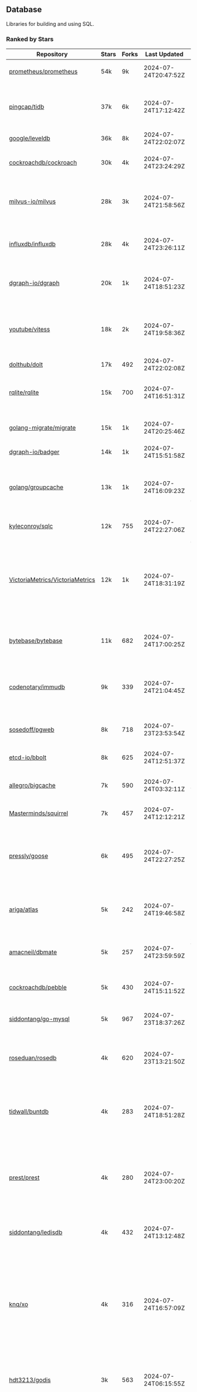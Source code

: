 ## Database

Libraries for building and using SQL.

### Ranked by Stars

| Repository | Stars | Forks | Last Updated | Description | 
|------------|-------|-------|--------------|-------------|
| [prometheus/prometheus](https://github.com/prometheus/prometheus) | 54k | 9k | 2024-07-24T20:47:52Z |  Monitoring system and time series database. |
| [pingcap/tidb](https://github.com/pingcap/tidb) | 37k | 6k | 2024-07-24T17:12:42Z |  TiDB is a distributed SQL database. Inspired by the design of Google F1. |
| [google/leveldb](https://github.com/google/leveldb) | 36k | 8k | 2024-07-24T22:02:07Z | key/value database in Go. |
| [cockroachdb/cockroach](https://github.com/cockroachdb/cockroach) | 30k | 4k | 2024-07-24T23:24:29Z |  Scalable, Geo-Replicated, Transactional Datastore. |
| [milvus-io/milvus](https://github.com/milvus-io/milvus) | 28k | 3k | 2024-07-24T21:58:56Z |  Milvus is a vector database for embedding management, analytics and search. |
| [influxdb/influxdb](https://github.com/influxdb/influxdb) | 28k | 4k | 2024-07-24T23:26:11Z |  Scalable datastore for metrics, events, and real-time analytics. |
| [dgraph-io/dgraph](https://github.com/dgraph-io/dgraph) | 20k | 1k | 2024-07-24T18:51:23Z |  Scalable, Distributed, Low Latency, High Throughput Graph Database. |
| [youtube/vitess](https://github.com/youtube/vitess) | 18k | 2k | 2024-07-24T19:58:36Z |  vitess provides servers and tools which facilitate scaling of MySQL databases for large scale web services. |
| [dolthub/dolt](https://github.com/dolthub/dolt) | 17k | 492 | 2024-07-24T22:02:08Z |  Dolt – It's Git for Data. |
| [rqlite/rqlite](https://github.com/rqlite/rqlite) | 15k | 700 | 2024-07-24T16:51:31Z |  The lightweight, distributed, relational database built on SQLite. |
| [golang-migrate/migrate](https://github.com/golang-migrate/migrate) | 15k | 1k | 2024-07-24T20:25:46Z |  Database migrations. CLI and Golang library. |
| [dgraph-io/badger](https://github.com/dgraph-io/badger) | 14k | 1k | 2024-07-24T15:51:58Z |  Fast key-value store in Go. |
| [golang/groupcache](https://github.com/golang/groupcache) | 13k | 1k | 2024-07-24T16:09:23Z |  Groupcache is a caching and cache-filling library, intended as a replacement for memcached in many cases. |
| [kyleconroy/sqlc](https://github.com/kyleconroy/sqlc) | 12k | 755 | 2024-07-24T22:27:06Z |  Generate type-safe code from SQL. |
| [VictoriaMetrics/VictoriaMetrics](https://github.com/VictoriaMetrics/VictoriaMetrics) | 12k | 1k | 2024-07-24T18:31:19Z |  fast, resource-effective and scalable open source time series database. May be used as long-term remote storage for Prometheus. Supports PromQL. |
| [bytebase/bytebase](https://github.com/bytebase/bytebase) | 11k | 682 | 2024-07-24T17:00:25Z |  Safe database schema change and version control for DevOps teams. |
| [codenotary/immudb](https://github.com/codenotary/immudb) | 9k | 339 | 2024-07-24T21:04:45Z |  immudb is a lightweight, high-speed immutable database for systems and applications written in Go. |
| [sosedoff/pgweb](https://github.com/sosedoff/pgweb) | 8k | 718 | 2024-07-23T23:53:54Z |  Web-based PostgreSQL database browser. |
| [etcd-io/bbolt](https://github.com/etcd-io/bbolt) | 8k | 625 | 2024-07-24T12:51:37Z |  An embedded key/value database for Go. |
| [allegro/bigcache](https://github.com/allegro/bigcache) | 7k | 590 | 2024-07-24T03:32:11Z |  Efficient key/value cache for gigabytes of data. |
| [Masterminds/squirrel](https://github.com/Masterminds/squirrel) | 7k | 457 | 2024-07-24T12:12:21Z |  Go library that helps you build SQL queries. |
| [pressly/goose](https://github.com/pressly/goose) | 6k | 495 | 2024-07-24T22:27:25Z |  Database migration tool. You can manage your database's evolution by creating incremental SQL or Go scripts. |
| [ariga/atlas](https://github.com/ariga/atlas) | 5k | 242 | 2024-07-24T19:46:58Z |  A Database Toolkit. A CLI designed to help companies better work with their data. |
| [amacneil/dbmate](https://github.com/amacneil/dbmate) | 5k | 257 | 2024-07-24T23:59:59Z |  A lightweight, framework-agnostic database migration tool. |
| [cockroachdb/pebble](https://github.com/cockroachdb/pebble) | 5k | 430 | 2024-07-24T15:11:52Z |  RocksDB/LevelDB inspired key-value database in Go. |
| [siddontang/go-mysql](https://github.com/siddontang/go-mysql) | 5k | 967 | 2024-07-23T18:37:26Z |  Go toolset to handle MySQL protocol and replication. |
| [roseduan/rosedb](https://github.com/roseduan/rosedb) | 4k | 620 | 2024-07-23T13:21:50Z |  An embedded k-v database based on LSM+WAL, supports string, list, hash, set, zset. |
| [tidwall/buntdb](https://github.com/tidwall/buntdb) | 4k | 283 | 2024-07-24T18:51:28Z |  Fast, embeddable, in-memory key/value database for Go with custom indexing and spatial support. |
| [prest/prest](https://github.com/prest/prest) | 4k | 280 | 2024-07-24T23:00:20Z |  Simplify and accelerate development, ⚡ instant, realtime, high-performance on any Postgres application, existing or new. |
| [siddontang/ledisdb](https://github.com/siddontang/ledisdb) | 4k | 432 | 2024-07-24T13:12:48Z |  Ledisdb is a high performance NoSQL like Redis based on LevelDB. |
| [knq/xo](https://github.com/knq/xo) | 4k | 316 | 2024-07-24T16:57:09Z |  Generate idiomatic Go code for databases based on existing schema definitions or custom queries supporting PostgreSQL, MySQL, SQLite, Oracle, and Microsoft SQL Server. |
| [hdt3213/godis](https://github.com/hdt3213/godis) | 3k | 563 | 2024-07-24T06:15:55Z |  A Golang implemented high-performance Redis server and cluster. |
| [xujiajun/nutsdb](https://github.com/xujiajun/nutsdb) | 3k | 330 | 2024-07-22T02:47:25Z |  Nutsdb is a simple, fast, embeddable, persistent key/value store written in pure Go. It supports fully serializable transactions and many data structures such as list, set, sorted set. |
| [rubenv/sql-migrate](https://github.com/rubenv/sql-migrate) | 3k | 268 | 2024-07-24T09:46:35Z |  Database migration tool. Allows embedding migrations into the application using go-bindata. |
| [lindb/lindb](https://github.com/lindb/lindb) | 3k | 280 | 2024-07-24T13:25:42Z |  LinDB is a scalable, high performance, high availability distributed time series database. |
| [HouzuoGuo/tiedot](https://github.com/HouzuoGuo/tiedot) | 3k | 260 | 2024-07-19T16:16:36Z |  Your NoSQL database powered by Golang. |
| [bluele/gcache](https://github.com/bluele/gcache) | 3k | 268 | 2024-07-23T13:57:26Z |  Cache library with support for expirable Cache, LFU, LRU and ARC. |
| [eko/gocache](https://github.com/eko/gocache) | 2k | 193 | 2024-07-23T12:12:25Z |  A complete Go cache library with multiple stores (memory, memcache, redis, ...), chainable, loadable, metrics cache and more. |
| [doug-martin/goqu](https://github.com/doug-martin/goqu) | 2k | 204 | 2024-07-24T12:12:18Z |  Idiomatic SQL builder and query library. |
| [go-jet/jet](https://github.com/go-jet/jet) | 2k | 112 | 2024-07-23T16:58:47Z |  Framework for writing type-safe SQL queries in Go, with ability to easily convert database query result into desired arbitrary object structure. |
| [muesli/cache2go](https://github.com/muesli/cache2go) | 2k | 518 | 2024-07-23T15:31:42Z |  In-memory key:value cache which supports automatic invalidation based on timeouts. |
| [VictoriaMetrics/fastcache](https://github.com/VictoriaMetrics/fastcache) | 2k | 175 | 2024-07-24T17:13:55Z |  fast thread-safe inmemory cache for big number of entries. Minimizes GC overhead. |
| [flower-corp/lotusdb](https://github.com/flower-corp/lotusdb) | 2k | 177 | 2024-07-23T18:45:17Z |  Fast k/v database compatible with lsm and b+tree. |
| [didi/gendry](https://github.com/didi/gendry) | 2k | 191 | 2024-07-23T16:58:49Z |  Non-invasive SQL builder and powerful data binder. |
| [maypok86/otter](https://github.com/maypok86/otter) | 2k | 38 | 2024-07-23T07:39:21Z |  A high performance lockless cache for Go. Many times faster than Ristretto and friends. |
| [CovenantSQL/CovenantSQL](https://github.com/CovenantSQL/CovenantSQL) | 1k | 149 | 2024-07-24T22:16:00Z |  CovenantSQL is a SQL database on blockchain. |
| [kelindar/column](https://github.com/kelindar/column) | 1k | 56 | 2024-07-19T20:14:36Z |  High-performance, columnar, embeddable in-memory store with bitmap indexing and transactions. |
| [peterbourgon/diskv](https://github.com/peterbourgon/diskv) | 1k | 103 | 2024-07-23T12:00:26Z |  Home-grown disk-backed key-value store. |
| [akrylysov/pogreb](https://github.com/akrylysov/pogreb) | 1k | 90 | 2024-07-24T18:25:28Z |  Embedded key-value store for read-heavy workloads. |
| [skeema/skeema](https://github.com/skeema/skeema) | 1k | 103 | 2024-07-23T21:24:27Z |  Pure-SQL schema management system for MySQL, with support for sharding and external online schema change tools. |
| [Vertamedia/chproxy](https://github.com/Vertamedia/chproxy) | 1k | 256 | 2024-07-23T12:45:12Z |  HTTP proxy for ClickHouse database. |
| [paranoidguy/databunker](https://github.com/paranoidguy/databunker) | 1k | 72 | 2024-07-22T08:26:34Z |  Personally identifiable information (PII) storage service built to comply with GDPR and CCPA. |
| [objectbox/objectbox-go](https://github.com/objectbox/objectbox-go) | 1k | 46 | 2024-07-22T02:52:59Z |  High-performance embedded Object Database (NoSQL) with Go API. |
| [cybertec-postgresql/pg_timetable](https://github.com/cybertec-postgresql/pg_timetable) | 1k | 64 | 2024-07-23T22:36:13Z |  Advanced scheduling for PostgreSQL. |
| [go-gormigrate/gormigrate](https://github.com/go-gormigrate/gormigrate) | 1k | 95 | 2024-07-20T06:17:36Z |  Database schema migration helper for Gorm ORM. |
| [krotik/eliasdb](https://github.com/krotik/eliasdb) | 994 | 49 | 2024-07-13T11:04:11Z |  Dependency-free, transactional graph database with REST API, phrase search and SQL-like query language. |
| [linkedin/goavro](https://github.com/linkedin/goavro) | 964 | 215 | 2024-07-04T15:00:44Z |  A Go package that encodes and decodes Avro data. |
| [couchbase/moss](https://github.com/couchbase/moss) | 950 | 59 | 2024-07-21T15:08:24Z |  Moss is a simple LSM key-value storage engine written in 100% Go. |
| [jellydator/ttlcache](https://github.com/jellydator/ttlcache) | 894 | 114 | 2024-07-24T09:47:45Z |  An in-memory cache with item expiration and generics. |
| [gchaincl/dotsql](https://github.com/gchaincl/dotsql) | 729 | 53 | 2024-07-21T17:08:40Z |  Go library that helps you keep sql files in one place and use them with ease. |
| [ostafen/clover](https://github.com/ostafen/clover) | 634 | 54 | 2024-07-24T18:38:58Z |  A lightweight document-oriented NoSQL database written in pure Golang. |
| [go-ozzo/ozzo-dbx](https://github.com/go-ozzo/ozzo-dbx) | 630 | 85 | 2024-07-17T08:37:27Z |  Powerful data retrieval methods as well as DB-agnostic query building capabilities. |
| [nikepan/clickhouse-bulk](https://github.com/nikepan/clickhouse-bulk) | 469 | 87 | 2024-07-23T18:54:24Z |  Collects small inserts and sends big requests to ClickHouse servers. |
| [jmhodges/levigo](https://github.com/jmhodges/levigo) | 414 | 90 | 2024-06-20T01:42:34Z |  Levigo is a Go wrapper for LevelDB. |
| [rocketlaunchr/dbq](https://github.com/rocketlaunchr/dbq) | 398 | 21 | 2024-07-11T11:29:22Z |  Zero boilerplate database operations for Go. |
| [lqs/sqlingo](https://github.com/lqs/sqlingo) | 387 | 28 | 2024-07-23T14:42:17Z |  A lightweight DSL to build SQL in Go. |
| [recoilme/pudge](https://github.com/recoilme/pudge) | 367 | 35 | 2024-07-22T02:45:48Z |  Fast and simple key/value store written using Go's standard library. |
| [HDT3213/rdb](https://github.com/HDT3213/rdb) | 363 | 75 | 2024-07-24T02:50:58Z |  Redis RDB file parser for secondary development and memory analysis. |
| [faabiosr/cachego](https://github.com/faabiosr/cachego) | 361 | 24 | 2024-07-16T08:25:20Z |  Golang Cache component for multiple drivers. |
| [elgris/sqrl](https://github.com/elgris/sqrl) | 274 | 38 | 2024-07-21T17:08:26Z |  SQL query builder, fork of Squirrel with improved performance. |
| [chrislusf/vasto](https://github.com/chrislusf/vasto) | 260 | 30 | 2024-07-09T09:50:31Z |  A distributed high-performance key-value store. On Disk. Eventual consistent. HA. Able to grow or shrink without service interruption. |
| [Yiling-J/theine-go](https://github.com/Yiling-J/theine-go) | 243 | 14 | 2024-07-22T01:29:16Z |  High performance, near optimal in-memory cache with proactive TTL expiration and generics. |
| [creativecreature/sturdyc](https://github.com/creativecreature/sturdyc) | 234 | 8 | 2024-07-24T17:55:47Z |  A caching library with advanced concurrency features designed to make I/O heavy applications robust and highly performant. |
| [EchoVault/EchoVault](https://github.com/EchoVault/EchoVault) | 233 | 14 | 2024-07-24T23:51:32Z |  Embeddable Distributed in-memory data store compatible with Redis clients. |
| [dtm-labs/dtf](https://github.com/dtm-labs/dtf) | 212 | 30 | 2024-07-17T03:52:37Z |  A distributed transaction manager. Support XA, TCC, SAGA, Reliable Messages. |
| [fern4lvarez/piladb](https://github.com/fern4lvarez/piladb) | 205 | 22 | 2024-06-20T01:42:37Z |  Lightweight RESTful database engine based on stack data structures. |
| [bokwoon95/go-structured-query](https://github.com/bokwoon95/go-structured-query) | 196 | 11 | 2024-07-20T06:38:31Z |  Type-safe SQL builder and struct mapper for Go. |
| [wesql/wescale](https://github.com/wesql/wescale) | 196 | 8 | 2024-07-17T03:04:25Z |  WeScale is a database proxy designed to enhance the scalability, performance, security, and resilience of your applications. |
| [knocknote/octillery](https://github.com/knocknote/octillery) | 191 | 30 | 2024-06-10T05:18:59Z |  Go package for sharding databases ( Supports every ORM or raw SQL ). |
| [akyoto/cache](https://github.com/akyoto/cache) | 181 | 22 | 2024-07-18T00:16:42Z |  In-memory key:value store with expiration time, 0 dependencies, <100 LoC, 100% coverage. |
| [lopezator/migrator](https://github.com/lopezator/migrator) | 168 | 18 | 2024-07-11T02:39:54Z |  Dead simple Go database migration library. |
| [arthurkushman/buildsqlx](https://github.com/arthurkushman/buildsqlx) | 162 | 16 | 2024-07-17T06:54:25Z |  Go database query builder library for PostgreSQL. |
| [amit-davidson/LibraDB](https://github.com/amit-davidson/LibraDB) | 156 | 21 | 2024-07-11T20:44:33Z |  LibraDB is a simple database with less than 1000 lines of code for learning. |
| [iwanbk/bcache](https://github.com/iwanbk/bcache) | 150 | 18 | 2024-07-16T07:05:54Z |  Eventually consistent distributed in-memory cache Go library. |
| [GuiaBolso/darwin](https://github.com/GuiaBolso/darwin) | 145 | 34 | 2024-06-20T01:43:38Z |  Database schema evolution library for Go. |
| [leporo/sqlf](https://github.com/leporo/sqlf) | 141 | 14 | 2024-05-24T08:11:15Z |  Fast SQL query builder. |
| [rocketlaunchr/remember-go](https://github.com/rocketlaunchr/remember-go) | 139 | 8 | 2024-07-23T03:09:49Z |  A universal interface for caching slow database queries (backed by redis, memcached, ristretto, or in-memory). |
| [nullism/bqb](https://github.com/nullism/bqb) | 136 | 10 | 2024-07-05T14:27:07Z |  Lightweight and easy to learn query builder. |
| [viney-shih/go-cache](https://github.com/viney-shih/go-cache) | 135 | 9 | 2024-07-07T22:19:07Z |  A flexible multi-layer Go caching library to deal with in-memory and shared cache by adopting Cache-Aside pattern. |
| [galeone/igor](https://github.com/galeone/igor) | 125 | 4 | 2024-06-20T01:44:49Z |  Abstraction layer for PostgreSQL that supports advanced functionality and uses gorm-like syntax. |
| [elastic/go-freelru](https://github.com/elastic/go-freelru) | 125 | 9 | 2024-07-23T01:03:43Z | A GC-less, fast and generic LRU hashmap library with optional locking, sharding, eviction and expiration. |
| [erni27/imcache](https://github.com/erni27/imcache) | 119 | 4 | 2024-07-06T00:24:01Z |  A generic in-memory cache Go library. It supports expiration, sliding expiration, max entries limit, eviction callbacks and sharding. |
| [unit-io/unitdb](https://github.com/unit-io/unitdb) | 118 | 10 | 2024-05-03T13:01:20Z |  Fast timeseries database for IoT, realtime messaging applications. Access unitdb with pubsub over tcp or websocket using github.com/unit-io/unitd application. |
| [sj14/dbbench](https://github.com/sj14/dbbench) | 98 | 17 | 2024-07-23T13:13:46Z |  Database benchmarking tool with support for several databases and scripts. |
| [OrlovEvgeny/go-mcache](https://github.com/OrlovEvgeny/go-mcache) | 95 | 16 | 2024-06-11T21:37:28Z |  Fast in-memory key:value store/cache library. Pointer caches. |
| [sunary/sqlize](https://github.com/sunary/sqlize) | 93 | 11 | 2024-07-23T11:29:00Z |  Database migration generator. Allows generate sql migration from model and existing sql by differ them. |
| [jameycribbs/hare](https://github.com/jameycribbs/hare) | 91 | 11 | 2024-06-26T13:47:15Z |  A simple database management system that stores each table as a text file of line-delimited JSON. |
| [cristalhq/builq](https://github.com/cristalhq/builq) | 88 | 3 | 2024-07-22T11:32:52Z |  Easily build SQL queries in Go. |
| [robinjoseph08/go-pg-migrations](https://github.com/robinjoseph08/go-pg-migrations) | 84 | 22 | 2024-01-08T01:51:54Z |  A Go package to help write migrations with go-pg/pg. |
| [liweiyi88/onedump](https://github.com/liweiyi88/onedump) | 71 | 8 | 2024-07-23T08:16:57Z |  Database backup from different drivers to different destinations with one command and configuration. |
| [zekroTJA/timedmap](https://github.com/zekroTJA/timedmap) | 70 | 10 | 2024-05-10T07:40:51Z |  Map with expiring key-value pairs. |
| [jamf/regatta](https://github.com/jamf/regatta) | 64 | 4 | 2024-07-16T11:54:14Z |  Fast, simple, geo-distributed KV store built for cloud native era. |
| [codingsince1985/couchcache](https://github.com/codingsince1985/couchcache) | 63 | 7 | 2024-07-09T09:49:00Z |  RESTful caching micro-service backed by Couchbase server. |
| [xujiajun/godbal](https://github.com/xujiajun/godbal) | 59 | 29 | 2024-02-03T19:00:49Z |  Database Abstraction Layer (dbal) for go. Support SQL builder and get result easily. |
| [khezen/avro](https://github.com/khezen/avro) | 45 | 10 | 2024-07-15T11:24:56Z |  Discover SQL schemas and convert them to AVRO schemas. Query SQL records into AVRO bytes. |
| [oaStuff/clusteredBigCache](https://github.com/oaStuff/clusteredBigCache) | 44 | 5 | 2023-11-01T01:52:19Z |  BigCache with clustering support and individual item expiration. |
| [claygod/coffer](https://github.com/claygod/coffer) | 38 | 5 | 2024-07-11T12:33:34Z |  Simple ACID key-value database that supports transactions. |
| [floatdrop/2q](https://github.com/floatdrop/2q) | 37 | 4 | 2024-06-13T01:08:39Z |  2Q in-memory cache implementation. |
| [HnH/qry](https://github.com/HnH/qry) | 35 | 6 | 2024-02-27T10:37:40Z |  Tool that generates constants from files with raw SQL queries. |
| [hexdigest/prep](https://github.com/hexdigest/prep) | 32 | 5 | 2024-03-07T22:59:58Z |  Use prepared SQL statements without changing your code. |
| [adlio/schema](https://github.com/adlio/schema) | 31 | 3 | 2024-06-05T09:08:59Z |  Library to embed schema migrations for database/sql-compatible databases inside your Go binaries. |
| [twharmon/gosql](https://github.com/twharmon/gosql) | 30 | 2 | 2024-02-02T19:53:16Z |  SQL Query builder with better null values support. |
| [RichardKnop/go-fixtures](https://github.com/RichardKnop/go-fixtures) | 29 | 11 | 2024-06-23T17:52:00Z |  Django style fixtures for Golang's excellent built-in database/sql library. |
| [codingconcepts/dg](https://github.com/codingconcepts/dg) | 25 | 3 | 2024-07-17T08:16:28Z |  A fast data generator that produces CSV files from generated relational data. |
| [larapulse/migrator](https://github.com/larapulse/migrator) | 25 | 4 | 2024-05-19T07:31:13Z |  MySQL database migrator designed to run migrations to your features and manage database schema update with intuitive go code. |
| [bartventer/gorm-multitenancy](https://github.com/bartventer/gorm-multitenancy) | 23 | 2 | 2024-07-23T09:18:32Z |  Multi-tenancy support for GORM managed databases. |
| [xgzlucario/rotom](https://github.com/xgzlucario/rotom) | 21 | 0 | 2024-07-23T18:46:17Z |  A tiny Redis server built with Golang, compatible with RESP protocols. |
| [andizzle/rwdb](https://github.com/andizzle/rwdb) | 19 | 2 | 2024-07-19T18:32:42Z |  rwdb provides read replica capability for multiple database servers setup. |
| [rafaeljesus/tempdb](https://github.com/rafaeljesus/tempdb) | 19 | 3 | 2024-04-18T14:17:05Z |  Key-value store for temporary items. |
| [motrboat/hotcoal](https://github.com/motrboat/hotcoal) | 17 | 1 | 2024-07-21T13:30:22Z |  Secure your handcrafted SQL against injection. |
| [muir/libschema](https://github.com/muir/libschema) | 14 | 5 | 2024-07-20T20:07:29Z |  Define your migrations separately in each library. Migrations for open source libraries. MySQL & PostgreSQL. |
| [mdaliyan/icache](https://github.com/mdaliyan/icache) | 13 | 2 | 2024-06-10T09:26:56Z |  A High Performance, Generic, thread-safe, zero-dependency cache package. |
| [pupizoid/ormlite](https://github.com/pupizoid/ormlite) | 13 | 3 | 2024-03-06T20:01:55Z |  Lightweight package containing some ORM-like features and helpers for sqlite databases. |
| [Kachit/gorm-seeder](https://github.com/Kachit/gorm-seeder) | 13 | 1 | 2024-01-30T11:33:09Z |  Simple database seeder for Gorm ORM. |
| [twharmon/dynago](https://github.com/twharmon/dynago) | 12 | 0 | 2024-03-26T11:56:26Z |  Simplify working with AWS DynamoDB. |
| [ulovecode/gdcache](https://github.com/ulovecode/gdcache) | 12 | 2 | 2024-01-18T05:02:20Z |  A pure non-intrusive cache library implemented by golang, you can use it to implement your own distributed cache. |
| [lawzava/go-pg-migrate](https://github.com/lawzava/go-pg-migrate) | 10 | 3 | 2024-01-24T05:10:53Z |  CLI-friendly package for go-pg migrations management. |
| [no-src/nscache](https://github.com/no-src/nscache) | 10 | 0 | 2024-07-02T05:54:19Z |  A Go caching framework that supports multiple data source drivers. |
| [cheshir/ttlcache](https://github.com/cheshir/ttlcache) | 9 | 8 | 2023-03-26T17:03:11Z |  In-memory key value storage with TTL for each record. |
| [oracle/coherence-go-client](https://github.com/oracle/coherence-go-client) | 9 | 3 | 2024-07-17T02:42:18Z |  Full implementation of Oracle Coherence cache API for Go applications using gRPC as network transport. |
| [rafaelespinoza/godfish](https://github.com/rafaelespinoza/godfish) | 7 | 1 | 2024-07-17T00:46:05Z |  Database migration manager, works with native query language. Support for cassandra, mysql, postgres, sqlite3. |
| [go-the-way/sg](https://github.com/go-the-way/sg) | 6 | 0 | 2024-05-10T21:55:52Z |  A SQL Gen for generating standard SQLs(supports: CRUD) written in Go. |
| [yuseferi/gocache](https://github.com/yuseferi/gocache) | 5 | 0 | 2024-01-07T00:34:13Z |  A data race free Go ache library with high performance and auto pruge functionality |
| [/](https://github.com/gobuffalo/pop/tree/master/soda) | 0 | 0 | 0001-01-01T00:00:00Z |  Database migration, creation, ORM, etc... for MySQL, PostgreSQL, and SQLite. |

### Ranked by Forks

| Repository | Stars | Forks | Last Updated | Description | 
|------------|-------|-------|--------------|-------------|
| [prometheus/prometheus](https://github.com/prometheus/prometheus) | 54k | 9k | 2024-07-24T20:47:52Z |  Monitoring system and time series database. |
| [google/leveldb](https://github.com/google/leveldb) | 36k | 8k | 2024-07-24T22:02:07Z | key/value database in Go. |
| [pingcap/tidb](https://github.com/pingcap/tidb) | 37k | 6k | 2024-07-24T17:12:42Z |  TiDB is a distributed SQL database. Inspired by the design of Google F1. |
| [cockroachdb/cockroach](https://github.com/cockroachdb/cockroach) | 30k | 4k | 2024-07-24T23:24:29Z |  Scalable, Geo-Replicated, Transactional Datastore. |
| [influxdb/influxdb](https://github.com/influxdb/influxdb) | 28k | 4k | 2024-07-24T23:26:11Z |  Scalable datastore for metrics, events, and real-time analytics. |
| [milvus-io/milvus](https://github.com/milvus-io/milvus) | 28k | 3k | 2024-07-24T21:58:56Z |  Milvus is a vector database for embedding management, analytics and search. |
| [youtube/vitess](https://github.com/youtube/vitess) | 18k | 2k | 2024-07-24T19:58:36Z |  vitess provides servers and tools which facilitate scaling of MySQL databases for large scale web services. |
| [dgraph-io/dgraph](https://github.com/dgraph-io/dgraph) | 20k | 1k | 2024-07-24T18:51:23Z |  Scalable, Distributed, Low Latency, High Throughput Graph Database. |
| [golang/groupcache](https://github.com/golang/groupcache) | 13k | 1k | 2024-07-24T16:09:23Z |  Groupcache is a caching and cache-filling library, intended as a replacement for memcached in many cases. |
| [golang-migrate/migrate](https://github.com/golang-migrate/migrate) | 15k | 1k | 2024-07-24T20:25:46Z |  Database migrations. CLI and Golang library. |
| [dgraph-io/badger](https://github.com/dgraph-io/badger) | 14k | 1k | 2024-07-24T15:51:58Z |  Fast key-value store in Go. |
| [VictoriaMetrics/VictoriaMetrics](https://github.com/VictoriaMetrics/VictoriaMetrics) | 12k | 1k | 2024-07-24T18:31:19Z |  fast, resource-effective and scalable open source time series database. May be used as long-term remote storage for Prometheus. Supports PromQL. |
| [siddontang/go-mysql](https://github.com/siddontang/go-mysql) | 5k | 967 | 2024-07-23T18:37:26Z |  Go toolset to handle MySQL protocol and replication. |
| [kyleconroy/sqlc](https://github.com/kyleconroy/sqlc) | 12k | 755 | 2024-07-24T22:27:06Z |  Generate type-safe code from SQL. |
| [sosedoff/pgweb](https://github.com/sosedoff/pgweb) | 8k | 718 | 2024-07-23T23:53:54Z |  Web-based PostgreSQL database browser. |
| [rqlite/rqlite](https://github.com/rqlite/rqlite) | 15k | 700 | 2024-07-24T16:51:31Z |  The lightweight, distributed, relational database built on SQLite. |
| [bytebase/bytebase](https://github.com/bytebase/bytebase) | 11k | 682 | 2024-07-24T17:00:25Z |  Safe database schema change and version control for DevOps teams. |
| [etcd-io/bbolt](https://github.com/etcd-io/bbolt) | 8k | 625 | 2024-07-24T12:51:37Z |  An embedded key/value database for Go. |
| [roseduan/rosedb](https://github.com/roseduan/rosedb) | 4k | 620 | 2024-07-23T13:21:50Z |  An embedded k-v database based on LSM+WAL, supports string, list, hash, set, zset. |
| [allegro/bigcache](https://github.com/allegro/bigcache) | 7k | 590 | 2024-07-24T03:32:11Z |  Efficient key/value cache for gigabytes of data. |
| [hdt3213/godis](https://github.com/hdt3213/godis) | 3k | 563 | 2024-07-24T06:15:55Z |  A Golang implemented high-performance Redis server and cluster. |
| [muesli/cache2go](https://github.com/muesli/cache2go) | 2k | 518 | 2024-07-23T15:31:42Z |  In-memory key:value cache which supports automatic invalidation based on timeouts. |
| [pressly/goose](https://github.com/pressly/goose) | 6k | 495 | 2024-07-24T22:27:25Z |  Database migration tool. You can manage your database's evolution by creating incremental SQL or Go scripts. |
| [dolthub/dolt](https://github.com/dolthub/dolt) | 17k | 492 | 2024-07-24T22:02:08Z |  Dolt – It's Git for Data. |
| [Masterminds/squirrel](https://github.com/Masterminds/squirrel) | 7k | 457 | 2024-07-24T12:12:21Z |  Go library that helps you build SQL queries. |
| [siddontang/ledisdb](https://github.com/siddontang/ledisdb) | 4k | 432 | 2024-07-24T13:12:48Z |  Ledisdb is a high performance NoSQL like Redis based on LevelDB. |
| [cockroachdb/pebble](https://github.com/cockroachdb/pebble) | 5k | 430 | 2024-07-24T15:11:52Z |  RocksDB/LevelDB inspired key-value database in Go. |
| [codenotary/immudb](https://github.com/codenotary/immudb) | 9k | 339 | 2024-07-24T21:04:45Z |  immudb is a lightweight, high-speed immutable database for systems and applications written in Go. |
| [xujiajun/nutsdb](https://github.com/xujiajun/nutsdb) | 3k | 330 | 2024-07-22T02:47:25Z |  Nutsdb is a simple, fast, embeddable, persistent key/value store written in pure Go. It supports fully serializable transactions and many data structures such as list, set, sorted set. |
| [knq/xo](https://github.com/knq/xo) | 4k | 316 | 2024-07-24T16:57:09Z |  Generate idiomatic Go code for databases based on existing schema definitions or custom queries supporting PostgreSQL, MySQL, SQLite, Oracle, and Microsoft SQL Server. |
| [tidwall/buntdb](https://github.com/tidwall/buntdb) | 4k | 283 | 2024-07-24T18:51:28Z |  Fast, embeddable, in-memory key/value database for Go with custom indexing and spatial support. |
| [lindb/lindb](https://github.com/lindb/lindb) | 3k | 280 | 2024-07-24T13:25:42Z |  LinDB is a scalable, high performance, high availability distributed time series database. |
| [prest/prest](https://github.com/prest/prest) | 4k | 280 | 2024-07-24T23:00:20Z |  Simplify and accelerate development, ⚡ instant, realtime, high-performance on any Postgres application, existing or new. |
| [rubenv/sql-migrate](https://github.com/rubenv/sql-migrate) | 3k | 268 | 2024-07-24T09:46:35Z |  Database migration tool. Allows embedding migrations into the application using go-bindata. |
| [bluele/gcache](https://github.com/bluele/gcache) | 3k | 268 | 2024-07-23T13:57:26Z |  Cache library with support for expirable Cache, LFU, LRU and ARC. |
| [HouzuoGuo/tiedot](https://github.com/HouzuoGuo/tiedot) | 3k | 260 | 2024-07-19T16:16:36Z |  Your NoSQL database powered by Golang. |
| [amacneil/dbmate](https://github.com/amacneil/dbmate) | 5k | 257 | 2024-07-24T23:59:59Z |  A lightweight, framework-agnostic database migration tool. |
| [Vertamedia/chproxy](https://github.com/Vertamedia/chproxy) | 1k | 256 | 2024-07-23T12:45:12Z |  HTTP proxy for ClickHouse database. |
| [ariga/atlas](https://github.com/ariga/atlas) | 5k | 242 | 2024-07-24T19:46:58Z |  A Database Toolkit. A CLI designed to help companies better work with their data. |
| [linkedin/goavro](https://github.com/linkedin/goavro) | 964 | 215 | 2024-07-04T15:00:44Z |  A Go package that encodes and decodes Avro data. |
| [doug-martin/goqu](https://github.com/doug-martin/goqu) | 2k | 204 | 2024-07-24T12:12:18Z |  Idiomatic SQL builder and query library. |
| [eko/gocache](https://github.com/eko/gocache) | 2k | 193 | 2024-07-23T12:12:25Z |  A complete Go cache library with multiple stores (memory, memcache, redis, ...), chainable, loadable, metrics cache and more. |
| [didi/gendry](https://github.com/didi/gendry) | 2k | 191 | 2024-07-23T16:58:49Z |  Non-invasive SQL builder and powerful data binder. |
| [flower-corp/lotusdb](https://github.com/flower-corp/lotusdb) | 2k | 177 | 2024-07-23T18:45:17Z |  Fast k/v database compatible with lsm and b+tree. |
| [VictoriaMetrics/fastcache](https://github.com/VictoriaMetrics/fastcache) | 2k | 175 | 2024-07-24T17:13:55Z |  fast thread-safe inmemory cache for big number of entries. Minimizes GC overhead. |
| [CovenantSQL/CovenantSQL](https://github.com/CovenantSQL/CovenantSQL) | 1k | 149 | 2024-07-24T22:16:00Z |  CovenantSQL is a SQL database on blockchain. |
| [jellydator/ttlcache](https://github.com/jellydator/ttlcache) | 894 | 114 | 2024-07-24T09:47:45Z |  An in-memory cache with item expiration and generics. |
| [go-jet/jet](https://github.com/go-jet/jet) | 2k | 112 | 2024-07-23T16:58:47Z |  Framework for writing type-safe SQL queries in Go, with ability to easily convert database query result into desired arbitrary object structure. |
| [peterbourgon/diskv](https://github.com/peterbourgon/diskv) | 1k | 103 | 2024-07-23T12:00:26Z |  Home-grown disk-backed key-value store. |
| [skeema/skeema](https://github.com/skeema/skeema) | 1k | 103 | 2024-07-23T21:24:27Z |  Pure-SQL schema management system for MySQL, with support for sharding and external online schema change tools. |
| [go-gormigrate/gormigrate](https://github.com/go-gormigrate/gormigrate) | 1k | 95 | 2024-07-20T06:17:36Z |  Database schema migration helper for Gorm ORM. |
| [jmhodges/levigo](https://github.com/jmhodges/levigo) | 414 | 90 | 2024-06-20T01:42:34Z |  Levigo is a Go wrapper for LevelDB. |
| [akrylysov/pogreb](https://github.com/akrylysov/pogreb) | 1k | 90 | 2024-07-24T18:25:28Z |  Embedded key-value store for read-heavy workloads. |
| [nikepan/clickhouse-bulk](https://github.com/nikepan/clickhouse-bulk) | 469 | 87 | 2024-07-23T18:54:24Z |  Collects small inserts and sends big requests to ClickHouse servers. |
| [go-ozzo/ozzo-dbx](https://github.com/go-ozzo/ozzo-dbx) | 630 | 85 | 2024-07-17T08:37:27Z |  Powerful data retrieval methods as well as DB-agnostic query building capabilities. |
| [HDT3213/rdb](https://github.com/HDT3213/rdb) | 363 | 75 | 2024-07-24T02:50:58Z |  Redis RDB file parser for secondary development and memory analysis. |
| [paranoidguy/databunker](https://github.com/paranoidguy/databunker) | 1k | 72 | 2024-07-22T08:26:34Z |  Personally identifiable information (PII) storage service built to comply with GDPR and CCPA. |
| [cybertec-postgresql/pg_timetable](https://github.com/cybertec-postgresql/pg_timetable) | 1k | 64 | 2024-07-23T22:36:13Z |  Advanced scheduling for PostgreSQL. |
| [couchbase/moss](https://github.com/couchbase/moss) | 950 | 59 | 2024-07-21T15:08:24Z |  Moss is a simple LSM key-value storage engine written in 100% Go. |
| [kelindar/column](https://github.com/kelindar/column) | 1k | 56 | 2024-07-19T20:14:36Z |  High-performance, columnar, embeddable in-memory store with bitmap indexing and transactions. |
| [ostafen/clover](https://github.com/ostafen/clover) | 634 | 54 | 2024-07-24T18:38:58Z |  A lightweight document-oriented NoSQL database written in pure Golang. |
| [gchaincl/dotsql](https://github.com/gchaincl/dotsql) | 729 | 53 | 2024-07-21T17:08:40Z |  Go library that helps you keep sql files in one place and use them with ease. |
| [krotik/eliasdb](https://github.com/krotik/eliasdb) | 994 | 49 | 2024-07-13T11:04:11Z |  Dependency-free, transactional graph database with REST API, phrase search and SQL-like query language. |
| [objectbox/objectbox-go](https://github.com/objectbox/objectbox-go) | 1k | 46 | 2024-07-22T02:52:59Z |  High-performance embedded Object Database (NoSQL) with Go API. |
| [elgris/sqrl](https://github.com/elgris/sqrl) | 274 | 38 | 2024-07-21T17:08:26Z |  SQL query builder, fork of Squirrel with improved performance. |
| [maypok86/otter](https://github.com/maypok86/otter) | 2k | 38 | 2024-07-23T07:39:21Z |  A high performance lockless cache for Go. Many times faster than Ristretto and friends. |
| [recoilme/pudge](https://github.com/recoilme/pudge) | 367 | 35 | 2024-07-22T02:45:48Z |  Fast and simple key/value store written using Go's standard library. |
| [GuiaBolso/darwin](https://github.com/GuiaBolso/darwin) | 145 | 34 | 2024-06-20T01:43:38Z |  Database schema evolution library for Go. |
| [dtm-labs/dtf](https://github.com/dtm-labs/dtf) | 212 | 30 | 2024-07-17T03:52:37Z |  A distributed transaction manager. Support XA, TCC, SAGA, Reliable Messages. |
| [chrislusf/vasto](https://github.com/chrislusf/vasto) | 260 | 30 | 2024-07-09T09:50:31Z |  A distributed high-performance key-value store. On Disk. Eventual consistent. HA. Able to grow or shrink without service interruption. |
| [knocknote/octillery](https://github.com/knocknote/octillery) | 191 | 30 | 2024-06-10T05:18:59Z |  Go package for sharding databases ( Supports every ORM or raw SQL ). |
| [xujiajun/godbal](https://github.com/xujiajun/godbal) | 59 | 29 | 2024-02-03T19:00:49Z |  Database Abstraction Layer (dbal) for go. Support SQL builder and get result easily. |
| [lqs/sqlingo](https://github.com/lqs/sqlingo) | 387 | 28 | 2024-07-23T14:42:17Z |  A lightweight DSL to build SQL in Go. |
| [faabiosr/cachego](https://github.com/faabiosr/cachego) | 361 | 24 | 2024-07-16T08:25:20Z |  Golang Cache component for multiple drivers. |
| [akyoto/cache](https://github.com/akyoto/cache) | 181 | 22 | 2024-07-18T00:16:42Z |  In-memory key:value store with expiration time, 0 dependencies, <100 LoC, 100% coverage. |
| [fern4lvarez/piladb](https://github.com/fern4lvarez/piladb) | 205 | 22 | 2024-06-20T01:42:37Z |  Lightweight RESTful database engine based on stack data structures. |
| [robinjoseph08/go-pg-migrations](https://github.com/robinjoseph08/go-pg-migrations) | 84 | 22 | 2024-01-08T01:51:54Z |  A Go package to help write migrations with go-pg/pg. |
| [rocketlaunchr/dbq](https://github.com/rocketlaunchr/dbq) | 398 | 21 | 2024-07-11T11:29:22Z |  Zero boilerplate database operations for Go. |
| [amit-davidson/LibraDB](https://github.com/amit-davidson/LibraDB) | 156 | 21 | 2024-07-11T20:44:33Z |  LibraDB is a simple database with less than 1000 lines of code for learning. |
| [lopezator/migrator](https://github.com/lopezator/migrator) | 168 | 18 | 2024-07-11T02:39:54Z |  Dead simple Go database migration library. |
| [iwanbk/bcache](https://github.com/iwanbk/bcache) | 150 | 18 | 2024-07-16T07:05:54Z |  Eventually consistent distributed in-memory cache Go library. |
| [sj14/dbbench](https://github.com/sj14/dbbench) | 98 | 17 | 2024-07-23T13:13:46Z |  Database benchmarking tool with support for several databases and scripts. |
| [OrlovEvgeny/go-mcache](https://github.com/OrlovEvgeny/go-mcache) | 95 | 16 | 2024-06-11T21:37:28Z |  Fast in-memory key:value store/cache library. Pointer caches. |
| [arthurkushman/buildsqlx](https://github.com/arthurkushman/buildsqlx) | 162 | 16 | 2024-07-17T06:54:25Z |  Go database query builder library for PostgreSQL. |
| [EchoVault/EchoVault](https://github.com/EchoVault/EchoVault) | 233 | 14 | 2024-07-24T23:51:32Z |  Embeddable Distributed in-memory data store compatible with Redis clients. |
| [leporo/sqlf](https://github.com/leporo/sqlf) | 141 | 14 | 2024-05-24T08:11:15Z |  Fast SQL query builder. |
| [Yiling-J/theine-go](https://github.com/Yiling-J/theine-go) | 243 | 14 | 2024-07-22T01:29:16Z |  High performance, near optimal in-memory cache with proactive TTL expiration and generics. |
| [bokwoon95/go-structured-query](https://github.com/bokwoon95/go-structured-query) | 196 | 11 | 2024-07-20T06:38:31Z |  Type-safe SQL builder and struct mapper for Go. |
| [RichardKnop/go-fixtures](https://github.com/RichardKnop/go-fixtures) | 29 | 11 | 2024-06-23T17:52:00Z |  Django style fixtures for Golang's excellent built-in database/sql library. |
| [jameycribbs/hare](https://github.com/jameycribbs/hare) | 91 | 11 | 2024-06-26T13:47:15Z |  A simple database management system that stores each table as a text file of line-delimited JSON. |
| [sunary/sqlize](https://github.com/sunary/sqlize) | 93 | 11 | 2024-07-23T11:29:00Z |  Database migration generator. Allows generate sql migration from model and existing sql by differ them. |
| [zekroTJA/timedmap](https://github.com/zekroTJA/timedmap) | 70 | 10 | 2024-05-10T07:40:51Z |  Map with expiring key-value pairs. |
| [unit-io/unitdb](https://github.com/unit-io/unitdb) | 118 | 10 | 2024-05-03T13:01:20Z |  Fast timeseries database for IoT, realtime messaging applications. Access unitdb with pubsub over tcp or websocket using github.com/unit-io/unitd application. |
| [khezen/avro](https://github.com/khezen/avro) | 45 | 10 | 2024-07-15T11:24:56Z |  Discover SQL schemas and convert them to AVRO schemas. Query SQL records into AVRO bytes. |
| [nullism/bqb](https://github.com/nullism/bqb) | 136 | 10 | 2024-07-05T14:27:07Z |  Lightweight and easy to learn query builder. |
| [elastic/go-freelru](https://github.com/elastic/go-freelru) | 125 | 9 | 2024-07-23T01:03:43Z | A GC-less, fast and generic LRU hashmap library with optional locking, sharding, eviction and expiration. |
| [viney-shih/go-cache](https://github.com/viney-shih/go-cache) | 135 | 9 | 2024-07-07T22:19:07Z |  A flexible multi-layer Go caching library to deal with in-memory and shared cache by adopting Cache-Aside pattern. |
| [cheshir/ttlcache](https://github.com/cheshir/ttlcache) | 9 | 8 | 2023-03-26T17:03:11Z |  In-memory key value storage with TTL for each record. |
| [creativecreature/sturdyc](https://github.com/creativecreature/sturdyc) | 234 | 8 | 2024-07-24T17:55:47Z |  A caching library with advanced concurrency features designed to make I/O heavy applications robust and highly performant. |
| [liweiyi88/onedump](https://github.com/liweiyi88/onedump) | 71 | 8 | 2024-07-23T08:16:57Z |  Database backup from different drivers to different destinations with one command and configuration. |
| [rocketlaunchr/remember-go](https://github.com/rocketlaunchr/remember-go) | 139 | 8 | 2024-07-23T03:09:49Z |  A universal interface for caching slow database queries (backed by redis, memcached, ristretto, or in-memory). |
| [wesql/wescale](https://github.com/wesql/wescale) | 196 | 8 | 2024-07-17T03:04:25Z |  WeScale is a database proxy designed to enhance the scalability, performance, security, and resilience of your applications. |
| [codingsince1985/couchcache](https://github.com/codingsince1985/couchcache) | 63 | 7 | 2024-07-09T09:49:00Z |  RESTful caching micro-service backed by Couchbase server. |
| [HnH/qry](https://github.com/HnH/qry) | 35 | 6 | 2024-02-27T10:37:40Z |  Tool that generates constants from files with raw SQL queries. |
| [muir/libschema](https://github.com/muir/libschema) | 14 | 5 | 2024-07-20T20:07:29Z |  Define your migrations separately in each library. Migrations for open source libraries. MySQL & PostgreSQL. |
| [oaStuff/clusteredBigCache](https://github.com/oaStuff/clusteredBigCache) | 44 | 5 | 2023-11-01T01:52:19Z |  BigCache with clustering support and individual item expiration. |
| [claygod/coffer](https://github.com/claygod/coffer) | 38 | 5 | 2024-07-11T12:33:34Z |  Simple ACID key-value database that supports transactions. |
| [hexdigest/prep](https://github.com/hexdigest/prep) | 32 | 5 | 2024-03-07T22:59:58Z |  Use prepared SQL statements without changing your code. |
| [erni27/imcache](https://github.com/erni27/imcache) | 119 | 4 | 2024-07-06T00:24:01Z |  A generic in-memory cache Go library. It supports expiration, sliding expiration, max entries limit, eviction callbacks and sharding. |
| [floatdrop/2q](https://github.com/floatdrop/2q) | 37 | 4 | 2024-06-13T01:08:39Z |  2Q in-memory cache implementation. |
| [galeone/igor](https://github.com/galeone/igor) | 125 | 4 | 2024-06-20T01:44:49Z |  Abstraction layer for PostgreSQL that supports advanced functionality and uses gorm-like syntax. |
| [larapulse/migrator](https://github.com/larapulse/migrator) | 25 | 4 | 2024-05-19T07:31:13Z |  MySQL database migrator designed to run migrations to your features and manage database schema update with intuitive go code. |
| [jamf/regatta](https://github.com/jamf/regatta) | 64 | 4 | 2024-07-16T11:54:14Z |  Fast, simple, geo-distributed KV store built for cloud native era. |
| [adlio/schema](https://github.com/adlio/schema) | 31 | 3 | 2024-06-05T09:08:59Z |  Library to embed schema migrations for database/sql-compatible databases inside your Go binaries. |
| [oracle/coherence-go-client](https://github.com/oracle/coherence-go-client) | 9 | 3 | 2024-07-17T02:42:18Z |  Full implementation of Oracle Coherence cache API for Go applications using gRPC as network transport. |
| [codingconcepts/dg](https://github.com/codingconcepts/dg) | 25 | 3 | 2024-07-17T08:16:28Z |  A fast data generator that produces CSV files from generated relational data. |
| [cristalhq/builq](https://github.com/cristalhq/builq) | 88 | 3 | 2024-07-22T11:32:52Z |  Easily build SQL queries in Go. |
| [lawzava/go-pg-migrate](https://github.com/lawzava/go-pg-migrate) | 10 | 3 | 2024-01-24T05:10:53Z |  CLI-friendly package for go-pg migrations management. |
| [rafaeljesus/tempdb](https://github.com/rafaeljesus/tempdb) | 19 | 3 | 2024-04-18T14:17:05Z |  Key-value store for temporary items. |
| [pupizoid/ormlite](https://github.com/pupizoid/ormlite) | 13 | 3 | 2024-03-06T20:01:55Z |  Lightweight package containing some ORM-like features and helpers for sqlite databases. |
| [andizzle/rwdb](https://github.com/andizzle/rwdb) | 19 | 2 | 2024-07-19T18:32:42Z |  rwdb provides read replica capability for multiple database servers setup. |
| [bartventer/gorm-multitenancy](https://github.com/bartventer/gorm-multitenancy) | 23 | 2 | 2024-07-23T09:18:32Z |  Multi-tenancy support for GORM managed databases. |
| [mdaliyan/icache](https://github.com/mdaliyan/icache) | 13 | 2 | 2024-06-10T09:26:56Z |  A High Performance, Generic, thread-safe, zero-dependency cache package. |
| [ulovecode/gdcache](https://github.com/ulovecode/gdcache) | 12 | 2 | 2024-01-18T05:02:20Z |  A pure non-intrusive cache library implemented by golang, you can use it to implement your own distributed cache. |
| [twharmon/gosql](https://github.com/twharmon/gosql) | 30 | 2 | 2024-02-02T19:53:16Z |  SQL Query builder with better null values support. |
| [motrboat/hotcoal](https://github.com/motrboat/hotcoal) | 17 | 1 | 2024-07-21T13:30:22Z |  Secure your handcrafted SQL against injection. |
| [Kachit/gorm-seeder](https://github.com/Kachit/gorm-seeder) | 13 | 1 | 2024-01-30T11:33:09Z |  Simple database seeder for Gorm ORM. |
| [rafaelespinoza/godfish](https://github.com/rafaelespinoza/godfish) | 7 | 1 | 2024-07-17T00:46:05Z |  Database migration manager, works with native query language. Support for cassandra, mysql, postgres, sqlite3. |
| [twharmon/dynago](https://github.com/twharmon/dynago) | 12 | 0 | 2024-03-26T11:56:26Z |  Simplify working with AWS DynamoDB. |
| [no-src/nscache](https://github.com/no-src/nscache) | 10 | 0 | 2024-07-02T05:54:19Z |  A Go caching framework that supports multiple data source drivers. |
| [xgzlucario/rotom](https://github.com/xgzlucario/rotom) | 21 | 0 | 2024-07-23T18:46:17Z |  A tiny Redis server built with Golang, compatible with RESP protocols. |
| [go-the-way/sg](https://github.com/go-the-way/sg) | 6 | 0 | 2024-05-10T21:55:52Z |  A SQL Gen for generating standard SQLs(supports: CRUD) written in Go. |
| [yuseferi/gocache](https://github.com/yuseferi/gocache) | 5 | 0 | 2024-01-07T00:34:13Z |  A data race free Go ache library with high performance and auto pruge functionality |
| [/](https://github.com/gobuffalo/pop/tree/master/soda) | 0 | 0 | 0001-01-01T00:00:00Z |  Database migration, creation, ORM, etc... for MySQL, PostgreSQL, and SQLite. |

### Ranked by Last Updated

| Repository | Stars | Forks | Last Updated | Description | 
|------------|-------|-------|--------------|-------------|
| [amacneil/dbmate](https://github.com/amacneil/dbmate) | 5k | 257 | 2024-07-24T23:59:59Z |  A lightweight, framework-agnostic database migration tool. |
| [EchoVault/EchoVault](https://github.com/EchoVault/EchoVault) | 233 | 14 | 2024-07-24T23:51:32Z |  Embeddable Distributed in-memory data store compatible with Redis clients. |
| [influxdb/influxdb](https://github.com/influxdb/influxdb) | 28k | 4k | 2024-07-24T23:26:11Z |  Scalable datastore for metrics, events, and real-time analytics. |
| [cockroachdb/cockroach](https://github.com/cockroachdb/cockroach) | 30k | 4k | 2024-07-24T23:24:29Z |  Scalable, Geo-Replicated, Transactional Datastore. |
| [prest/prest](https://github.com/prest/prest) | 4k | 280 | 2024-07-24T23:00:20Z |  Simplify and accelerate development, ⚡ instant, realtime, high-performance on any Postgres application, existing or new. |
| [pressly/goose](https://github.com/pressly/goose) | 6k | 495 | 2024-07-24T22:27:25Z |  Database migration tool. You can manage your database's evolution by creating incremental SQL or Go scripts. |
| [kyleconroy/sqlc](https://github.com/kyleconroy/sqlc) | 12k | 755 | 2024-07-24T22:27:06Z |  Generate type-safe code from SQL. |
| [CovenantSQL/CovenantSQL](https://github.com/CovenantSQL/CovenantSQL) | 1k | 149 | 2024-07-24T22:16:00Z |  CovenantSQL is a SQL database on blockchain. |
| [dolthub/dolt](https://github.com/dolthub/dolt) | 17k | 492 | 2024-07-24T22:02:08Z |  Dolt – It's Git for Data. |
| [google/leveldb](https://github.com/google/leveldb) | 36k | 8k | 2024-07-24T22:02:07Z | key/value database in Go. |
| [milvus-io/milvus](https://github.com/milvus-io/milvus) | 28k | 3k | 2024-07-24T21:58:56Z |  Milvus is a vector database for embedding management, analytics and search. |
| [codenotary/immudb](https://github.com/codenotary/immudb) | 9k | 339 | 2024-07-24T21:04:45Z |  immudb is a lightweight, high-speed immutable database for systems and applications written in Go. |
| [prometheus/prometheus](https://github.com/prometheus/prometheus) | 54k | 9k | 2024-07-24T20:47:52Z |  Monitoring system and time series database. |
| [golang-migrate/migrate](https://github.com/golang-migrate/migrate) | 15k | 1k | 2024-07-24T20:25:46Z |  Database migrations. CLI and Golang library. |
| [youtube/vitess](https://github.com/youtube/vitess) | 18k | 2k | 2024-07-24T19:58:36Z |  vitess provides servers and tools which facilitate scaling of MySQL databases for large scale web services. |
| [ariga/atlas](https://github.com/ariga/atlas) | 5k | 242 | 2024-07-24T19:46:58Z |  A Database Toolkit. A CLI designed to help companies better work with their data. |
| [tidwall/buntdb](https://github.com/tidwall/buntdb) | 4k | 283 | 2024-07-24T18:51:28Z |  Fast, embeddable, in-memory key/value database for Go with custom indexing and spatial support. |
| [dgraph-io/dgraph](https://github.com/dgraph-io/dgraph) | 20k | 1k | 2024-07-24T18:51:23Z |  Scalable, Distributed, Low Latency, High Throughput Graph Database. |
| [ostafen/clover](https://github.com/ostafen/clover) | 634 | 54 | 2024-07-24T18:38:58Z |  A lightweight document-oriented NoSQL database written in pure Golang. |
| [VictoriaMetrics/VictoriaMetrics](https://github.com/VictoriaMetrics/VictoriaMetrics) | 12k | 1k | 2024-07-24T18:31:19Z |  fast, resource-effective and scalable open source time series database. May be used as long-term remote storage for Prometheus. Supports PromQL. |
| [akrylysov/pogreb](https://github.com/akrylysov/pogreb) | 1k | 90 | 2024-07-24T18:25:28Z |  Embedded key-value store for read-heavy workloads. |
| [creativecreature/sturdyc](https://github.com/creativecreature/sturdyc) | 234 | 8 | 2024-07-24T17:55:47Z |  A caching library with advanced concurrency features designed to make I/O heavy applications robust and highly performant. |
| [VictoriaMetrics/fastcache](https://github.com/VictoriaMetrics/fastcache) | 2k | 175 | 2024-07-24T17:13:55Z |  fast thread-safe inmemory cache for big number of entries. Minimizes GC overhead. |
| [pingcap/tidb](https://github.com/pingcap/tidb) | 37k | 6k | 2024-07-24T17:12:42Z |  TiDB is a distributed SQL database. Inspired by the design of Google F1. |
| [bytebase/bytebase](https://github.com/bytebase/bytebase) | 11k | 682 | 2024-07-24T17:00:25Z |  Safe database schema change and version control for DevOps teams. |
| [knq/xo](https://github.com/knq/xo) | 4k | 316 | 2024-07-24T16:57:09Z |  Generate idiomatic Go code for databases based on existing schema definitions or custom queries supporting PostgreSQL, MySQL, SQLite, Oracle, and Microsoft SQL Server. |
| [rqlite/rqlite](https://github.com/rqlite/rqlite) | 15k | 700 | 2024-07-24T16:51:31Z |  The lightweight, distributed, relational database built on SQLite. |
| [golang/groupcache](https://github.com/golang/groupcache) | 13k | 1k | 2024-07-24T16:09:23Z |  Groupcache is a caching and cache-filling library, intended as a replacement for memcached in many cases. |
| [dgraph-io/badger](https://github.com/dgraph-io/badger) | 14k | 1k | 2024-07-24T15:51:58Z |  Fast key-value store in Go. |
| [cockroachdb/pebble](https://github.com/cockroachdb/pebble) | 5k | 430 | 2024-07-24T15:11:52Z |  RocksDB/LevelDB inspired key-value database in Go. |
| [lindb/lindb](https://github.com/lindb/lindb) | 3k | 280 | 2024-07-24T13:25:42Z |  LinDB is a scalable, high performance, high availability distributed time series database. |
| [siddontang/ledisdb](https://github.com/siddontang/ledisdb) | 4k | 432 | 2024-07-24T13:12:48Z |  Ledisdb is a high performance NoSQL like Redis based on LevelDB. |
| [etcd-io/bbolt](https://github.com/etcd-io/bbolt) | 8k | 625 | 2024-07-24T12:51:37Z |  An embedded key/value database for Go. |
| [Masterminds/squirrel](https://github.com/Masterminds/squirrel) | 7k | 457 | 2024-07-24T12:12:21Z |  Go library that helps you build SQL queries. |
| [doug-martin/goqu](https://github.com/doug-martin/goqu) | 2k | 204 | 2024-07-24T12:12:18Z |  Idiomatic SQL builder and query library. |
| [jellydator/ttlcache](https://github.com/jellydator/ttlcache) | 894 | 114 | 2024-07-24T09:47:45Z |  An in-memory cache with item expiration and generics. |
| [rubenv/sql-migrate](https://github.com/rubenv/sql-migrate) | 3k | 268 | 2024-07-24T09:46:35Z |  Database migration tool. Allows embedding migrations into the application using go-bindata. |
| [hdt3213/godis](https://github.com/hdt3213/godis) | 3k | 563 | 2024-07-24T06:15:55Z |  A Golang implemented high-performance Redis server and cluster. |
| [allegro/bigcache](https://github.com/allegro/bigcache) | 7k | 590 | 2024-07-24T03:32:11Z |  Efficient key/value cache for gigabytes of data. |
| [HDT3213/rdb](https://github.com/HDT3213/rdb) | 363 | 75 | 2024-07-24T02:50:58Z |  Redis RDB file parser for secondary development and memory analysis. |
| [sosedoff/pgweb](https://github.com/sosedoff/pgweb) | 8k | 718 | 2024-07-23T23:53:54Z |  Web-based PostgreSQL database browser. |
| [cybertec-postgresql/pg_timetable](https://github.com/cybertec-postgresql/pg_timetable) | 1k | 64 | 2024-07-23T22:36:13Z |  Advanced scheduling for PostgreSQL. |
| [skeema/skeema](https://github.com/skeema/skeema) | 1k | 103 | 2024-07-23T21:24:27Z |  Pure-SQL schema management system for MySQL, with support for sharding and external online schema change tools. |
| [nikepan/clickhouse-bulk](https://github.com/nikepan/clickhouse-bulk) | 469 | 87 | 2024-07-23T18:54:24Z |  Collects small inserts and sends big requests to ClickHouse servers. |
| [xgzlucario/rotom](https://github.com/xgzlucario/rotom) | 21 | 0 | 2024-07-23T18:46:17Z |  A tiny Redis server built with Golang, compatible with RESP protocols. |
| [flower-corp/lotusdb](https://github.com/flower-corp/lotusdb) | 2k | 177 | 2024-07-23T18:45:17Z |  Fast k/v database compatible with lsm and b+tree. |
| [siddontang/go-mysql](https://github.com/siddontang/go-mysql) | 5k | 967 | 2024-07-23T18:37:26Z |  Go toolset to handle MySQL protocol and replication. |
| [didi/gendry](https://github.com/didi/gendry) | 2k | 191 | 2024-07-23T16:58:49Z |  Non-invasive SQL builder and powerful data binder. |
| [go-jet/jet](https://github.com/go-jet/jet) | 2k | 112 | 2024-07-23T16:58:47Z |  Framework for writing type-safe SQL queries in Go, with ability to easily convert database query result into desired arbitrary object structure. |
| [muesli/cache2go](https://github.com/muesli/cache2go) | 2k | 518 | 2024-07-23T15:31:42Z |  In-memory key:value cache which supports automatic invalidation based on timeouts. |
| [lqs/sqlingo](https://github.com/lqs/sqlingo) | 387 | 28 | 2024-07-23T14:42:17Z |  A lightweight DSL to build SQL in Go. |
| [bluele/gcache](https://github.com/bluele/gcache) | 3k | 268 | 2024-07-23T13:57:26Z |  Cache library with support for expirable Cache, LFU, LRU and ARC. |
| [roseduan/rosedb](https://github.com/roseduan/rosedb) | 4k | 620 | 2024-07-23T13:21:50Z |  An embedded k-v database based on LSM+WAL, supports string, list, hash, set, zset. |
| [sj14/dbbench](https://github.com/sj14/dbbench) | 98 | 17 | 2024-07-23T13:13:46Z |  Database benchmarking tool with support for several databases and scripts. |
| [Vertamedia/chproxy](https://github.com/Vertamedia/chproxy) | 1k | 256 | 2024-07-23T12:45:12Z |  HTTP proxy for ClickHouse database. |
| [eko/gocache](https://github.com/eko/gocache) | 2k | 193 | 2024-07-23T12:12:25Z |  A complete Go cache library with multiple stores (memory, memcache, redis, ...), chainable, loadable, metrics cache and more. |
| [peterbourgon/diskv](https://github.com/peterbourgon/diskv) | 1k | 103 | 2024-07-23T12:00:26Z |  Home-grown disk-backed key-value store. |
| [sunary/sqlize](https://github.com/sunary/sqlize) | 93 | 11 | 2024-07-23T11:29:00Z |  Database migration generator. Allows generate sql migration from model and existing sql by differ them. |
| [bartventer/gorm-multitenancy](https://github.com/bartventer/gorm-multitenancy) | 23 | 2 | 2024-07-23T09:18:32Z |  Multi-tenancy support for GORM managed databases. |
| [liweiyi88/onedump](https://github.com/liweiyi88/onedump) | 71 | 8 | 2024-07-23T08:16:57Z |  Database backup from different drivers to different destinations with one command and configuration. |
| [maypok86/otter](https://github.com/maypok86/otter) | 2k | 38 | 2024-07-23T07:39:21Z |  A high performance lockless cache for Go. Many times faster than Ristretto and friends. |
| [rocketlaunchr/remember-go](https://github.com/rocketlaunchr/remember-go) | 139 | 8 | 2024-07-23T03:09:49Z |  A universal interface for caching slow database queries (backed by redis, memcached, ristretto, or in-memory). |
| [elastic/go-freelru](https://github.com/elastic/go-freelru) | 125 | 9 | 2024-07-23T01:03:43Z | A GC-less, fast and generic LRU hashmap library with optional locking, sharding, eviction and expiration. |
| [cristalhq/builq](https://github.com/cristalhq/builq) | 88 | 3 | 2024-07-22T11:32:52Z |  Easily build SQL queries in Go. |
| [paranoidguy/databunker](https://github.com/paranoidguy/databunker) | 1k | 72 | 2024-07-22T08:26:34Z |  Personally identifiable information (PII) storage service built to comply with GDPR and CCPA. |
| [objectbox/objectbox-go](https://github.com/objectbox/objectbox-go) | 1k | 46 | 2024-07-22T02:52:59Z |  High-performance embedded Object Database (NoSQL) with Go API. |
| [xujiajun/nutsdb](https://github.com/xujiajun/nutsdb) | 3k | 330 | 2024-07-22T02:47:25Z |  Nutsdb is a simple, fast, embeddable, persistent key/value store written in pure Go. It supports fully serializable transactions and many data structures such as list, set, sorted set. |
| [recoilme/pudge](https://github.com/recoilme/pudge) | 367 | 35 | 2024-07-22T02:45:48Z |  Fast and simple key/value store written using Go's standard library. |
| [Yiling-J/theine-go](https://github.com/Yiling-J/theine-go) | 243 | 14 | 2024-07-22T01:29:16Z |  High performance, near optimal in-memory cache with proactive TTL expiration and generics. |
| [gchaincl/dotsql](https://github.com/gchaincl/dotsql) | 729 | 53 | 2024-07-21T17:08:40Z |  Go library that helps you keep sql files in one place and use them with ease. |
| [elgris/sqrl](https://github.com/elgris/sqrl) | 274 | 38 | 2024-07-21T17:08:26Z |  SQL query builder, fork of Squirrel with improved performance. |
| [couchbase/moss](https://github.com/couchbase/moss) | 950 | 59 | 2024-07-21T15:08:24Z |  Moss is a simple LSM key-value storage engine written in 100% Go. |
| [motrboat/hotcoal](https://github.com/motrboat/hotcoal) | 17 | 1 | 2024-07-21T13:30:22Z |  Secure your handcrafted SQL against injection. |
| [muir/libschema](https://github.com/muir/libschema) | 14 | 5 | 2024-07-20T20:07:29Z |  Define your migrations separately in each library. Migrations for open source libraries. MySQL & PostgreSQL. |
| [bokwoon95/go-structured-query](https://github.com/bokwoon95/go-structured-query) | 196 | 11 | 2024-07-20T06:38:31Z |  Type-safe SQL builder and struct mapper for Go. |
| [go-gormigrate/gormigrate](https://github.com/go-gormigrate/gormigrate) | 1k | 95 | 2024-07-20T06:17:36Z |  Database schema migration helper for Gorm ORM. |
| [kelindar/column](https://github.com/kelindar/column) | 1k | 56 | 2024-07-19T20:14:36Z |  High-performance, columnar, embeddable in-memory store with bitmap indexing and transactions. |
| [andizzle/rwdb](https://github.com/andizzle/rwdb) | 19 | 2 | 2024-07-19T18:32:42Z |  rwdb provides read replica capability for multiple database servers setup. |
| [HouzuoGuo/tiedot](https://github.com/HouzuoGuo/tiedot) | 3k | 260 | 2024-07-19T16:16:36Z |  Your NoSQL database powered by Golang. |
| [akyoto/cache](https://github.com/akyoto/cache) | 181 | 22 | 2024-07-18T00:16:42Z |  In-memory key:value store with expiration time, 0 dependencies, <100 LoC, 100% coverage. |
| [go-ozzo/ozzo-dbx](https://github.com/go-ozzo/ozzo-dbx) | 630 | 85 | 2024-07-17T08:37:27Z |  Powerful data retrieval methods as well as DB-agnostic query building capabilities. |
| [codingconcepts/dg](https://github.com/codingconcepts/dg) | 25 | 3 | 2024-07-17T08:16:28Z |  A fast data generator that produces CSV files from generated relational data. |
| [arthurkushman/buildsqlx](https://github.com/arthurkushman/buildsqlx) | 162 | 16 | 2024-07-17T06:54:25Z |  Go database query builder library for PostgreSQL. |
| [dtm-labs/dtf](https://github.com/dtm-labs/dtf) | 212 | 30 | 2024-07-17T03:52:37Z |  A distributed transaction manager. Support XA, TCC, SAGA, Reliable Messages. |
| [wesql/wescale](https://github.com/wesql/wescale) | 196 | 8 | 2024-07-17T03:04:25Z |  WeScale is a database proxy designed to enhance the scalability, performance, security, and resilience of your applications. |
| [oracle/coherence-go-client](https://github.com/oracle/coherence-go-client) | 9 | 3 | 2024-07-17T02:42:18Z |  Full implementation of Oracle Coherence cache API for Go applications using gRPC as network transport. |
| [rafaelespinoza/godfish](https://github.com/rafaelespinoza/godfish) | 7 | 1 | 2024-07-17T00:46:05Z |  Database migration manager, works with native query language. Support for cassandra, mysql, postgres, sqlite3. |
| [jamf/regatta](https://github.com/jamf/regatta) | 64 | 4 | 2024-07-16T11:54:14Z |  Fast, simple, geo-distributed KV store built for cloud native era. |
| [faabiosr/cachego](https://github.com/faabiosr/cachego) | 361 | 24 | 2024-07-16T08:25:20Z |  Golang Cache component for multiple drivers. |
| [iwanbk/bcache](https://github.com/iwanbk/bcache) | 150 | 18 | 2024-07-16T07:05:54Z |  Eventually consistent distributed in-memory cache Go library. |
| [khezen/avro](https://github.com/khezen/avro) | 45 | 10 | 2024-07-15T11:24:56Z |  Discover SQL schemas and convert them to AVRO schemas. Query SQL records into AVRO bytes. |
| [krotik/eliasdb](https://github.com/krotik/eliasdb) | 994 | 49 | 2024-07-13T11:04:11Z |  Dependency-free, transactional graph database with REST API, phrase search and SQL-like query language. |
| [amit-davidson/LibraDB](https://github.com/amit-davidson/LibraDB) | 156 | 21 | 2024-07-11T20:44:33Z |  LibraDB is a simple database with less than 1000 lines of code for learning. |
| [claygod/coffer](https://github.com/claygod/coffer) | 38 | 5 | 2024-07-11T12:33:34Z |  Simple ACID key-value database that supports transactions. |
| [rocketlaunchr/dbq](https://github.com/rocketlaunchr/dbq) | 398 | 21 | 2024-07-11T11:29:22Z |  Zero boilerplate database operations for Go. |
| [lopezator/migrator](https://github.com/lopezator/migrator) | 168 | 18 | 2024-07-11T02:39:54Z |  Dead simple Go database migration library. |
| [chrislusf/vasto](https://github.com/chrislusf/vasto) | 260 | 30 | 2024-07-09T09:50:31Z |  A distributed high-performance key-value store. On Disk. Eventual consistent. HA. Able to grow or shrink without service interruption. |
| [codingsince1985/couchcache](https://github.com/codingsince1985/couchcache) | 63 | 7 | 2024-07-09T09:49:00Z |  RESTful caching micro-service backed by Couchbase server. |
| [viney-shih/go-cache](https://github.com/viney-shih/go-cache) | 135 | 9 | 2024-07-07T22:19:07Z |  A flexible multi-layer Go caching library to deal with in-memory and shared cache by adopting Cache-Aside pattern. |
| [erni27/imcache](https://github.com/erni27/imcache) | 119 | 4 | 2024-07-06T00:24:01Z |  A generic in-memory cache Go library. It supports expiration, sliding expiration, max entries limit, eviction callbacks and sharding. |
| [nullism/bqb](https://github.com/nullism/bqb) | 136 | 10 | 2024-07-05T14:27:07Z |  Lightweight and easy to learn query builder. |
| [linkedin/goavro](https://github.com/linkedin/goavro) | 964 | 215 | 2024-07-04T15:00:44Z |  A Go package that encodes and decodes Avro data. |
| [no-src/nscache](https://github.com/no-src/nscache) | 10 | 0 | 2024-07-02T05:54:19Z |  A Go caching framework that supports multiple data source drivers. |
| [jameycribbs/hare](https://github.com/jameycribbs/hare) | 91 | 11 | 2024-06-26T13:47:15Z |  A simple database management system that stores each table as a text file of line-delimited JSON. |
| [RichardKnop/go-fixtures](https://github.com/RichardKnop/go-fixtures) | 29 | 11 | 2024-06-23T17:52:00Z |  Django style fixtures for Golang's excellent built-in database/sql library. |
| [galeone/igor](https://github.com/galeone/igor) | 125 | 4 | 2024-06-20T01:44:49Z |  Abstraction layer for PostgreSQL that supports advanced functionality and uses gorm-like syntax. |
| [GuiaBolso/darwin](https://github.com/GuiaBolso/darwin) | 145 | 34 | 2024-06-20T01:43:38Z |  Database schema evolution library for Go. |
| [fern4lvarez/piladb](https://github.com/fern4lvarez/piladb) | 205 | 22 | 2024-06-20T01:42:37Z |  Lightweight RESTful database engine based on stack data structures. |
| [jmhodges/levigo](https://github.com/jmhodges/levigo) | 414 | 90 | 2024-06-20T01:42:34Z |  Levigo is a Go wrapper for LevelDB. |
| [floatdrop/2q](https://github.com/floatdrop/2q) | 37 | 4 | 2024-06-13T01:08:39Z |  2Q in-memory cache implementation. |
| [OrlovEvgeny/go-mcache](https://github.com/OrlovEvgeny/go-mcache) | 95 | 16 | 2024-06-11T21:37:28Z |  Fast in-memory key:value store/cache library. Pointer caches. |
| [mdaliyan/icache](https://github.com/mdaliyan/icache) | 13 | 2 | 2024-06-10T09:26:56Z |  A High Performance, Generic, thread-safe, zero-dependency cache package. |
| [knocknote/octillery](https://github.com/knocknote/octillery) | 191 | 30 | 2024-06-10T05:18:59Z |  Go package for sharding databases ( Supports every ORM or raw SQL ). |
| [adlio/schema](https://github.com/adlio/schema) | 31 | 3 | 2024-06-05T09:08:59Z |  Library to embed schema migrations for database/sql-compatible databases inside your Go binaries. |
| [leporo/sqlf](https://github.com/leporo/sqlf) | 141 | 14 | 2024-05-24T08:11:15Z |  Fast SQL query builder. |
| [larapulse/migrator](https://github.com/larapulse/migrator) | 25 | 4 | 2024-05-19T07:31:13Z |  MySQL database migrator designed to run migrations to your features and manage database schema update with intuitive go code. |
| [go-the-way/sg](https://github.com/go-the-way/sg) | 6 | 0 | 2024-05-10T21:55:52Z |  A SQL Gen for generating standard SQLs(supports: CRUD) written in Go. |
| [zekroTJA/timedmap](https://github.com/zekroTJA/timedmap) | 70 | 10 | 2024-05-10T07:40:51Z |  Map with expiring key-value pairs. |
| [unit-io/unitdb](https://github.com/unit-io/unitdb) | 118 | 10 | 2024-05-03T13:01:20Z |  Fast timeseries database for IoT, realtime messaging applications. Access unitdb with pubsub over tcp or websocket using github.com/unit-io/unitd application. |
| [rafaeljesus/tempdb](https://github.com/rafaeljesus/tempdb) | 19 | 3 | 2024-04-18T14:17:05Z |  Key-value store for temporary items. |
| [twharmon/dynago](https://github.com/twharmon/dynago) | 12 | 0 | 2024-03-26T11:56:26Z |  Simplify working with AWS DynamoDB. |
| [hexdigest/prep](https://github.com/hexdigest/prep) | 32 | 5 | 2024-03-07T22:59:58Z |  Use prepared SQL statements without changing your code. |
| [pupizoid/ormlite](https://github.com/pupizoid/ormlite) | 13 | 3 | 2024-03-06T20:01:55Z |  Lightweight package containing some ORM-like features and helpers for sqlite databases. |
| [HnH/qry](https://github.com/HnH/qry) | 35 | 6 | 2024-02-27T10:37:40Z |  Tool that generates constants from files with raw SQL queries. |
| [xujiajun/godbal](https://github.com/xujiajun/godbal) | 59 | 29 | 2024-02-03T19:00:49Z |  Database Abstraction Layer (dbal) for go. Support SQL builder and get result easily. |
| [twharmon/gosql](https://github.com/twharmon/gosql) | 30 | 2 | 2024-02-02T19:53:16Z |  SQL Query builder with better null values support. |
| [Kachit/gorm-seeder](https://github.com/Kachit/gorm-seeder) | 13 | 1 | 2024-01-30T11:33:09Z |  Simple database seeder for Gorm ORM. |
| [lawzava/go-pg-migrate](https://github.com/lawzava/go-pg-migrate) | 10 | 3 | 2024-01-24T05:10:53Z |  CLI-friendly package for go-pg migrations management. |
| [ulovecode/gdcache](https://github.com/ulovecode/gdcache) | 12 | 2 | 2024-01-18T05:02:20Z |  A pure non-intrusive cache library implemented by golang, you can use it to implement your own distributed cache. |
| [robinjoseph08/go-pg-migrations](https://github.com/robinjoseph08/go-pg-migrations) | 84 | 22 | 2024-01-08T01:51:54Z |  A Go package to help write migrations with go-pg/pg. |
| [yuseferi/gocache](https://github.com/yuseferi/gocache) | 5 | 0 | 2024-01-07T00:34:13Z |  A data race free Go ache library with high performance and auto pruge functionality |
| [oaStuff/clusteredBigCache](https://github.com/oaStuff/clusteredBigCache) | 44 | 5 | 2023-11-01T01:52:19Z |  BigCache with clustering support and individual item expiration. |
| [cheshir/ttlcache](https://github.com/cheshir/ttlcache) | 9 | 8 | 2023-03-26T17:03:11Z |  In-memory key value storage with TTL for each record. |
| [/](https://github.com/gobuffalo/pop/tree/master/soda) | 0 | 0 | 0001-01-01T00:00:00Z |  Database migration, creation, ORM, etc... for MySQL, PostgreSQL, and SQLite. |

